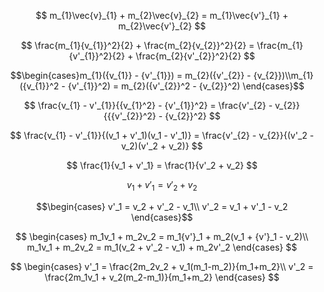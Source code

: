 $$ m_{1}\vec{v}_{1} + m_{2}\vec{v}_{2} = m_{1}\vec{v'}_{1} + m_{2}\vec{v'}_{2} $$

$$ \frac{m_{1}{v_{1}}^2}{2} + \frac{m_{2}{v_{2}}^2}{2} = \frac{m_{1}{v'_{1}}^2}{2} + \frac{m_{2}{v'_{2}}^2}{2} $$

$$\begin{cases}m_{1}({v_{1}} - {v'_{1}}) = m_{2}({v'_{2}} - {v_{2}})\\m_{1}({v_{1}}^2 - {v'_{1}}^2) = m_{2}({v'_{2}}^2 - {v_{2}}^2)
\end{cases}$$

$$ \frac{v_{1} - v'_{1}}{{v_{1}^2} - {v'_{1}}^2} = \frac{v'_{2} - v_{2}}{{{v'_{2}}^2} - {v_{2}}^2} $$

$$ \frac{v_{1} - v'_{1}}{(v_1 + v'_1)(v_1 - v'_1)} = \frac{v'_{2} - v_{2}}{(v'_2 - v_2)(v'_2 + v_2)} $$

$$ \frac{1}{v_1 + v'_1} = \frac{1}{v'_2 + v_2} $$

$$ v_1 + v'_1 = v'_2 + v_2 $$

$$\begin{cases}
v'_1 = v_2 + v'_2 - v_1\\
v'_2 = v_1 + v'_1 - v_2
\end{cases}$$

$$ \begin{cases}
m_1v_1 + m_2v_2 = m_1{v'}_1 + m_2(v_1 + {v'}_1 - v_2)\\
m_1v_1 + m_2v_2 = m_1(v_2 + v'_2 - v_1) + m_2v'_2
\end{cases} $$

$$ \begin{cases}
v'_1 = \frac{2m_2v_2 + v_1(m_1-m_2)}{m_1+m_2}\\
v'_2 = \frac{2m_1v_1 + v_2(m_2-m_1)}{m_1+m_2}
\end{cases} $$
